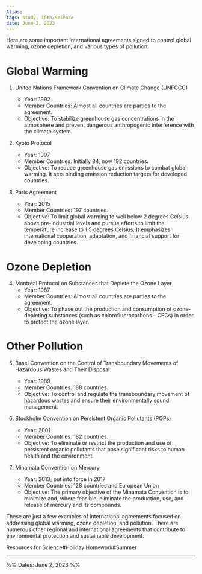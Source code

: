 ```yaml
---
Alias:
tags: Study, 10th/Science
date: June 2, 2023
---
```

Here are some important international agreements signed to control global warming, ozone depletion, and various types of pollution:
# Global Warming
1. United Nations Framework Convention on Climate Change (UNFCCC)
   - Year: 1992
   - Member Countries: Almost all countries are parties to the agreement.
   - Objective: To stabilize greenhouse gas concentrations in the atmosphere and prevent dangerous anthropogenic interference with the climate system.

2. Kyoto Protocol
   - Year: 1997
   - Member Countries: Initially 84, now 192 countries.
   - Objective: To reduce greenhouse gas emissions to combat global warming. It sets binding emission reduction targets for developed countries.

3. Paris Agreement
   - Year: 2015
   - Member Countries: 197 countries.
   - Objective: To limit global warming to well below 2 degrees Celsius above pre-industrial levels and pursue efforts to limit the temperature increase to 1.5 degrees Celsius. It emphasizes international cooperation, adaptation, and financial support for developing countries.
# Ozone Depletion
4. Montreal Protocol on Substances that Deplete the Ozone Layer
   - Year: 1987
   - Member Countries: Almost all countries are parties to the agreement.
   - Objective: To phase out the production and consumption of ozone-depleting substances (such as chlorofluorocarbons - CFCs) in order to protect the ozone layer.
# Other Pollution
5. Basel Convention on the Control of Transboundary Movements of Hazardous Wastes and Their Disposal
   - Year: 1989
   - Member Countries: 188 countries.
   - Objective: To control and regulate the transboundary movement of hazardous wastes and ensure their environmentally sound management.

6. Stockholm Convention on Persistent Organic Pollutants (POPs)
   - Year: 2001
   - Member Countries: 182 countries.
   - Objective: To eliminate or restrict the production and use of persistent organic pollutants that pose significant risks to human health and the environment.

7. Minamata Convention on Mercury
   - Year: 2013; put into force in 2017
   - Member Countries: 128 countries and European Union
   - Objective: The primary objective of the Minamata Convention is to minimize and, where feasible, eliminate the production, use, and release of mercury and its compounds.

These are just a few examples of international agreements focused on addressing global warming, ozone depletion, and pollution. There are numerous other regional and international agreements that contribute to environmental protection and sustainable development.

Resources for Science#Holiday Homework#Summer

---
%%
Dates: June 2, 2023
%%